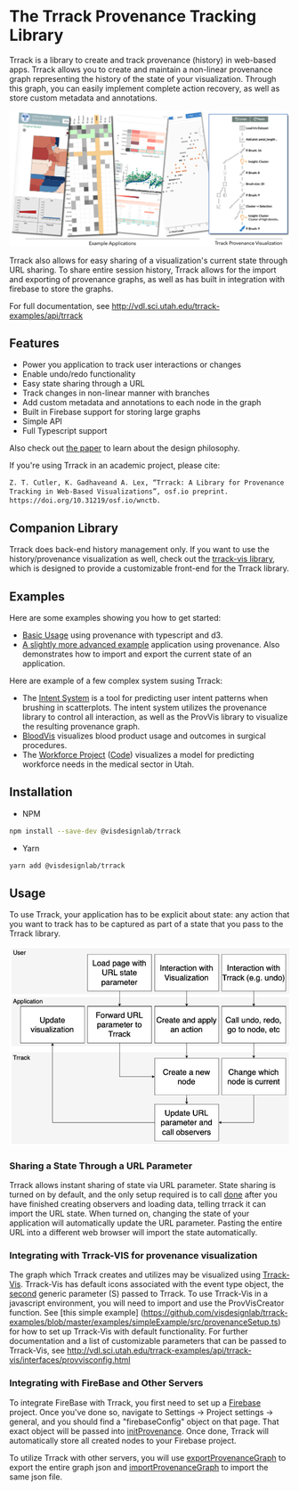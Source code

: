 # The Trrack Provenance Tracking Library

Trrack is a library to create and track provenance (history) in web-based apps. Trrack allows you to create and maintain a non-linear provenance graph representing the history of the state of your visualization. Through this graph, you can easily implement complete action recovery, as well as store custom metadata and annotations.

![Overview of applications implementing the trrack library, and the trrack provenance visualization](trrack_overview.png)

Trrack also allows for easy sharing of a visualization's current state through URL sharing. To share entire session history, Trrack allows for the import and exporting of provenance graphs, as well as has built in integration with firebase to store the graphs.

For full documentation, see http://vdl.sci.utah.edu/trrack-examples/api/trrack

## Features

- Power you application to track user interactions or changes
- Enable undo/redo functionality
- Easy state sharing through a URL
- Track changes in non-linear manner with branches
- Add custom metadata and annotations to each node in the graph
- Built in Firebase support for storing large graphs
- Simple API
- Full Typescript support

Also check out [the paper](https://doi.org/10.31219/osf.io/wnctb) to learn about the design philosophy.

If you're using Trrack in an academic project, please cite:

```
Z. T. Cutler, K. Gadhaveand A. Lex, “Trrack: A Library for Provenance Tracking in Web-Based Visualizations”, osf.io preprint. https://doi.org/10.31219/osf.io/wnctb.
```

## Companion Library

Trrack does back-end history management only. If you want to use the history/provenance visualization as well, check out the [trrack-vis library](https://github.com/visdesignlab/trrack-vis), which is designed to provide a customizable front-end for the Trrack library.


## Examples

Here are some examples showing you how to get started:

 * [Basic Usage](https://github.com/visdesignlab/trrack-examples) using provenance with typescript and d3.
 * [A slightly more advanced example](https://github.com/visdesignlab/provenance-lib-core-demo) application using provenance. Also demonstrates how to import and export the current state of an application.



Here are example of a few complex system susing Trrack:

 * The [Intent System](https://github.com/visdesignlab/intent-system) is a tool for predicting user intent patterns when brushing in scatterplots. The intent system utilizes the provenance library to control all interaction, as well as the ProvVis library to visualize the resulting provenance graph.
 * [BloodVis](https://github.com/visdesignlab/bloodvis) visualizes blood product usage and outcomes in surgical procedures.
 * The [Workforce Project](http://vdl.sci.utah.edu/workforce-frontend/) ([Code](https://github.com/visdesignlab/workforce-frontend)) visualizes a model for predicting workforce needs in the medical sector in Utah.


## Installation

- NPM

```bash
npm install --save-dev @visdesignlab/trrack
```

- Yarn

```bash
yarn add @visdesignlab/trrack
```

## Usage

To use Trrack, your application has to be explicit about state: any action that you want to track has to be captured as part of a state that you pass to the Trrack library.


![Overview of how Trrack integrates with client software.](trrack_architecture.png)


### Sharing a State Through a URL Parameter

Trrack allows instant sharing of state via URL parameter. State sharing is turned on by default, and the only setup required is to call [done](http://vdl.sci.utah.edu/trrack-examples/api/trrack/interfaces/provenance.html#done) after you have finished creating observers and loading data, telling trrack it can import the URL state. When turned on, changing the state of your application will automatically update the URL parameter. Pasting the entire URL into a different web browser will import the state automatically.

### Integrating with Trrack-VIS for provenance visualization

The graph which Trrack creates and utilizes may be visualized using [Trrack-Vis](https://github.com/visdesignlab/trrack-vis). Trrack-Vis has default icons associated with the event type object, the [second](http://vdl.sci.utah.edu/trrack-examples/api/trrack/interfaces/provenance.html) generic parameter (S) passed to Trrack. To use Trrack-Vis in a javascript environment, you will need to import and use the ProvVisCreator function. See [this simple example] (https://github.com/visdesignlab/trrack-examples/blob/master/examples/simpleExample/src/provenanceSetup.ts) for how to set up Trrack-Vis with default functionality. For further documentation and a list of customizable parameters that can be passed to Trrack-Vis, see http://vdl.sci.utah.edu/trrack-examples/api/trrack-vis/interfaces/provvisconfig.html

### Integrating with FireBase and Other Servers

To integrate FireBase with Trrack, you first need to set up a [Firebase](https://firebase.google.com/docs/database) project. Once you've done so, navigate to Settings -> Project settings -> general, and you should find a "firebaseConfig" object on that page. That exact object will be passed into [initProvenance](http://vdl.sci.utah.edu/trrack-examples/api/trrack/globals.html#initprovenance). Once done, Trrack will automatically store all created nodes to your Firebase project.

To utilize Trrack with other servers, you will use [exportProvenanceGraph](http://vdl.sci.utah.edu/trrack-examples/api/trrack/interfaces/provenance.html#exportprovenancegraph) to export the entire graph json and [importProvenanceGraph](http://vdl.sci.utah.edu/trrack-examples/api/trrack/interfaces/provenance.html#importprovenancegraph) to import the same json file.
